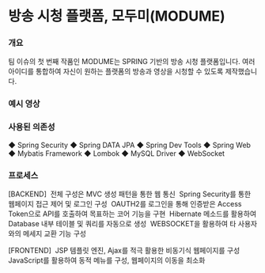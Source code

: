 # 방송 시청 플랫폼, 모두미(MODUME)
### 개요
팀 이슈의 첫 번째 작품인 MODUME는 SPRING 기반의 방송 시청 플랫폼입니다. 여러 아이디를 통합하여 자신이 원하는 플랫폼의 방송과 영상을 시청할 수 있도록 제작했습니다.

### 예시 영상

### 사용된 의존성
◆ Spring Security
◆ Spring DATA JPA
◆ Spring Dev Tools
◆ Spring Web
◆ Mybatis Framework
◆ Lombok
◆ MySQL Driver
◆ WebSocket

### 프로세스
[BACKEND] 
전체 구성은 MVC 생성 패턴을 통한 웹 통신 
Spring Security를 통한 웹페이지 접근 제어 및 로그인 구성 
OAUTH2를 로그인을 통해 인증받은 Access Token으로 API를 호출하여 목표하는 코어 기능을 구현 
Hibernate 메소드를 활용하여 Database 내부 테이블 및 쿼리를 자동으로 생성 
WEBSOCKET을 활용하여 타 사용자와의 메세지 교환 기능 구성 

[FRONTEND] 
JSP 템플릿 엔진, Ajax를 적극 활용한 비동기식 웹페이지를 구성 
JavaScript를 활용하여 동적 메뉴를 구성, 웹페이지의 이동을 최소화